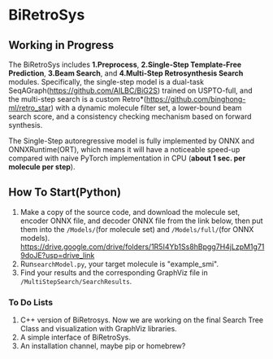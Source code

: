 # BiRetroSys

## Working in Progress
The BiRetroSys includes **1.Preprocess**, **2.Single-Step Template-Free Prediction**, **3.Beam Search**, and **4.Multi-Step Retrosynthesis Search** modules. Specifically, the single-step model is a dual-task SeqAGraph(https://github.com/AILBC/BiG2S) trained on USPTO-full, and the multi-step search is a custom Retro*(https://github.com/binghong-ml/retro_star) with a dynamic molecule filter set, a lower-bound beam search score, and a consistency checking mechanism based on forward synthesis.

The Single-Step autoregressive model is fully implemented by ONNX and ONNXRuntime(ORT), which means it will have a noticeable speed-up compared with naive PyTorch implementation in CPU (**about 1 sec. per molecule per step**).

## How To Start(Python)
1. Make a copy of the source code, and download the molecule set, encoder ONNX file, and decoder ONNX file from the link below, then put them into the `/Models/`(for molecule set) and `/Models/full/`(for ONNX models).
https://drive.google.com/drive/folders/1R5I4Yb1Ss8hBpgg7H4jLzpM1g719doJE?usp=drive_link
2. Run`searchModel.py`, your target molecule is "example_smi".
3. Find your results and the corresponding GraphViz file in `/MultiStepSearch/SearchResults`.

### To Do Lists
1. C++ version of BiRetrosys. Now we are working on the final Search Tree Class and visualization with GraphViz libraries.
2. A simple interface of BiRetroSys.
3. An installation channel, maybe pip or homebrew?
